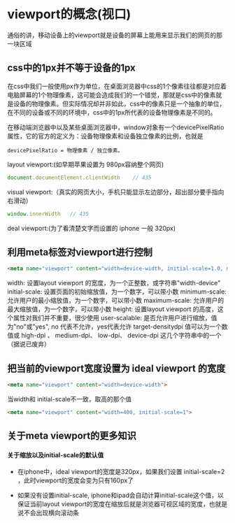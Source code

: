 # viewport的概念(视口)
通俗的讲，移动设备上的viewport就是设备的屏幕上能用来显示我们的网页的那一块区域

## css中的1px并不等于设备的1px
 在css中我们一般使用px作为单位，在桌面浏览器中css的1个像素往往都是对应着电脑屏幕的1个物理像素，这可能会造成我们的一个错觉，那就是css中的像素就是设备的物理像素。但实际情况却并非如此，css中的像素只是一个抽象的单位，在不同的设备或不同的环境中，css中的1px所代表的设备物理像素是不同的。

在移动端浏览器中以及某些桌面浏览器中，window对象有一个devicePixelRatio属性，它的官方的定义为：设备物理像素和设备独立像素的比例，也就是

```
devicePixelRatio = 物理像素 / 独立像素。
```

layout viewport:(如早期苹果设置为 980px容纳整个网页)
```js
document.documentElement.clientWidth    // 435
```

visual viewport:（真实的网页大小，手机只能显示左边部分，超出部分要手指向右滑动）
```js
window.innerWidth   // 435
```

deal viewport:(为了看清楚文字而设置的 iphone 一般 320px)

## 利用meta标签对viewport进行控制

```html
<meta name="viewport" content="width=device-width, initial-scale=1.0, maximum-scale=1.0, user-scalable=0">
```

width:	             设置layout viewport  的宽度，为一个正整数，或字符串"width-device"
initial-scale:       设置页面的初始缩放值，为一个数字，可以带小数
minimum-scale:	     允许用户的最小缩放值，为一个数字，可以带小数
maximum-scale:	     允许用户的最大缩放值，为一个数字，可以带小数
height:	             设置layout viewport  的高度，这个属性对我们并不重要，很少使用
user-scalable:       是否允许用户进行缩放，值为"no"或"yes", no 代表不允许，yes代表允许
target-densitydpi    值可以为一个数值或 high-dpi 、 medium-dpi、 low-dpi、 device-dpi 这几个字符串中的一个（据说已废弃）


## 把当前的viewport宽度设置为 ideal viewport 的宽度

```html
<meta name="viewport" content="width=device-width">
```

当width和 initial-scale不一致，取高的那个值

```html
<meta name="viewport" content="width=400, initial-scale=1">  
```

## 关于meta viewport的更多知识

#### 关于缩放以及initial-scale的默认值
- 在iphone中，ideal viewport的宽度是320px，如果我们设置 initial-scale=2 ，此时viewport的宽度会变为只有160px了

- 如果没有设置initial-scale, iphone和ipad会自动计算initial-scale这个值，以保证当前layout viewport的宽度在缩放后就是浏览器可视区域的宽度，也就是说不会出现横向滚动条

